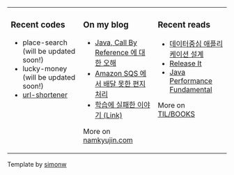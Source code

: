 <table><tr><td valign="top" width="33%">

### Recent codes

<!-- recent_releases starts -->

- place-search (will be updated soon!)
- lucky-money (will be updated soon!)
- [url-shortener](https://github.com/iamkyu/url-shortener)
</td><td valign="top" width="34%">

### On my blog

<!-- blog starts -->

- [Java, Call By Reference 에 대한 오해](https://namkyujin.com/2019-11-09/java-call-by-reference/)
- [Amazon SQS 에서 배달 못한 편지 처리](https://namkyujin.com/2019-10-23/amazon-sqs-dlq/)
- [학습에 실패한 이야기 (Link)](http://woowabros.github.io/experience/2017/12/11/how-to-study.html)
<!-- blog ends -->
More on [namkyujin.com](https://namkyujin.com/)
</td><td valign="top" width="33%">

### Recent reads

<!-- recent_reads starts -->

- [데이터중심 애플리케이션 설계](https://github.com/iamkyu/TIL/blob/master/books/summary/ddia.md)
- [Release It](https://github.com/iamkyu/TIL/blob/master/books/summary/release-it.md)
- [Java Performance Fundamental](https://github.com/iamkyu/TIL/blob/master/books/summary/java-performance-fundamental.md)
<!-- tils ends -->
More on [TIL/BOOKS](https://github.com/iamkyu/TIL/blob/master/books/books.md)
</td></tr></table>


Template by <a href="https://simonwillison.net/2020/Jul/10/self-updating-profile-readme/">simonw</a>
